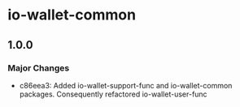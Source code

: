 # io-wallet-common

## 1.0.0

### Major Changes

- c86eea3: Added io-wallet-support-func and io-wallet-common packages. Consequently refactored io-wallet-user-func
